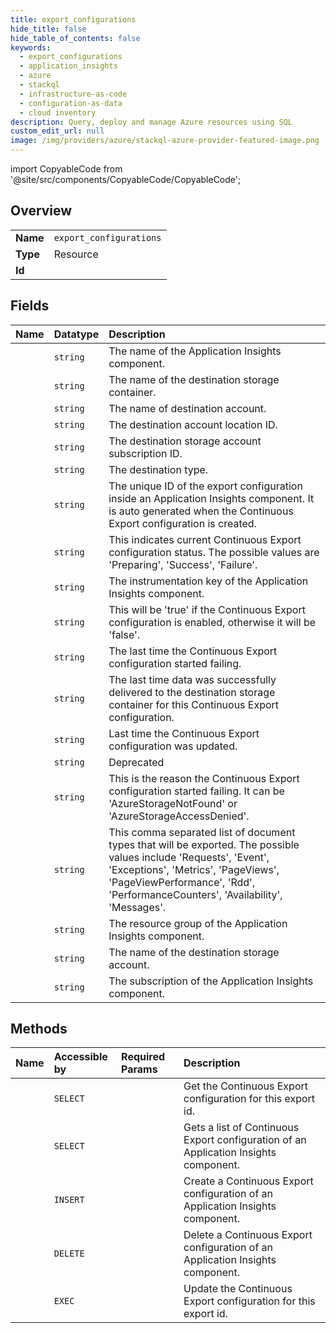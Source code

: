 ```yaml
---
title: export_configurations
hide_title: false
hide_table_of_contents: false
keywords:
  - export_configurations
  - application_insights
  - azure    
  - stackql
  - infrastructure-as-code
  - configuration-as-data
  - cloud inventory
description: Query, deploy and manage Azure resources using SQL
custom_edit_url: null
image: /img/providers/azure/stackql-azure-provider-featured-image.png
---
```


import CopyableCode from '@site/src/components/CopyableCode/CopyableCode';




## Overview
<table><tbody>
<tr><td><b>Name</b></td><td><code>export_configurations</code></td></tr>
<tr><td><b>Type</b></td><td>Resource</td></tr>
<tr><td><b>Id</b></td><td><CopyableCode code="azure.application_insights.export_configurations" /></td></tr>
</tbody></table>

## Fields
| Name | Datatype | Description |
|:-----|:---------|:------------|
| <CopyableCode code="ApplicationName" /> | `string` | The name of the Application Insights component. |
| <CopyableCode code="ContainerName" /> | `string` | The name of the destination storage container. |
| <CopyableCode code="DestinationAccountId" /> | `string` | The name of destination account. |
| <CopyableCode code="DestinationStorageLocationId" /> | `string` | The destination account location ID. |
| <CopyableCode code="DestinationStorageSubscriptionId" /> | `string` | The destination storage account subscription ID. |
| <CopyableCode code="DestinationType" /> | `string` | The destination type. |
| <CopyableCode code="ExportId" /> | `string` | The unique ID of the export configuration inside an Application Insights component. It is auto generated when the Continuous Export configuration is created. |
| <CopyableCode code="ExportStatus" /> | `string` | This indicates current Continuous Export configuration status. The possible values are 'Preparing', 'Success', 'Failure'. |
| <CopyableCode code="InstrumentationKey" /> | `string` | The instrumentation key of the Application Insights component. |
| <CopyableCode code="IsUserEnabled" /> | `string` | This will be 'true' if the Continuous Export configuration is enabled, otherwise it will be 'false'. |
| <CopyableCode code="LastGapTime" /> | `string` | The last time the Continuous Export configuration started failing. |
| <CopyableCode code="LastSuccessTime" /> | `string` | The last time data was successfully delivered to the destination storage container for this Continuous Export configuration. |
| <CopyableCode code="LastUserUpdate" /> | `string` | Last time the Continuous Export configuration was updated. |
| <CopyableCode code="NotificationQueueEnabled" /> | `string` | Deprecated |
| <CopyableCode code="PermanentErrorReason" /> | `string` | This is the reason the Continuous Export configuration started failing. It can be 'AzureStorageNotFound' or 'AzureStorageAccessDenied'. |
| <CopyableCode code="RecordTypes" /> | `string` | This comma separated list of document types that will be exported. The possible values include 'Requests', 'Event', 'Exceptions', 'Metrics', 'PageViews', 'PageViewPerformance', 'Rdd', 'PerformanceCounters', 'Availability', 'Messages'. |
| <CopyableCode code="ResourceGroup" /> | `string` | The resource group of the Application Insights component. |
| <CopyableCode code="StorageName" /> | `string` | The name of the destination storage account. |
| <CopyableCode code="SubscriptionId" /> | `string` | The subscription of the Application Insights component. |
## Methods
| Name | Accessible by | Required Params | Description |
|:-----|:--------------|:----------------|:------------|
| <CopyableCode code="get" /> | `SELECT` | <CopyableCode code="exportId, resourceGroupName, resourceName, subscriptionId" /> | Get the Continuous Export configuration for this export id. |
| <CopyableCode code="list" /> | `SELECT` | <CopyableCode code="resourceGroupName, resourceName, subscriptionId" /> | Gets a list of Continuous Export configuration of an Application Insights component. |
| <CopyableCode code="create" /> | `INSERT` | <CopyableCode code="resourceGroupName, resourceName, subscriptionId" /> | Create a Continuous Export configuration of an Application Insights component. |
| <CopyableCode code="delete" /> | `DELETE` | <CopyableCode code="exportId, resourceGroupName, resourceName, subscriptionId" /> | Delete a Continuous Export configuration of an Application Insights component. |
| <CopyableCode code="update" /> | `EXEC` | <CopyableCode code="exportId, resourceGroupName, resourceName, subscriptionId" /> | Update the Continuous Export configuration for this export id. |
